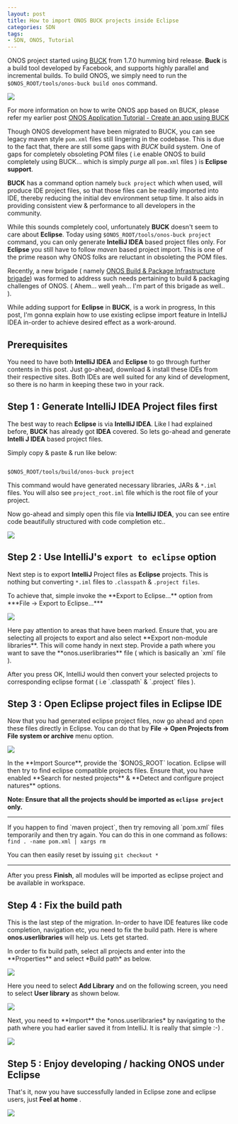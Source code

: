 ```yaml
---
layout: post
title: How to import ONOS BUCK projects inside Eclipse
categories: SDN
tags:
- SDN, ONOS, Tutorial
---
```


ONOS project started using [BUCK](https://buckbuild.com/) from 1.7.0 humming bird release. **Buck** is a build tool developed by Facebook,
and supports highly parallel and incremental builds. To build ONOS, we simply need to run the `$ONOS_ROOT/tools/onos-buck build onos` command.

![ ](https://buckbuild.com/presentations/droidcon-nyc-2014/images/logo.png)

For more information on how to write ONOS app based on BUCK, please refer my earlier post [ONOS Application Tutorial - Create an app using BUCK](http://kspviswa.github.io/creating-an-app-ONOS-using-BUCK.html)

Though ONOS development have been migrated to BUCK, you can see legacy maven style `pom.xml` files still lingering in the codebase. This is due to the fact that, there are still some gaps with *BUCK*  build system. One of gaps for completely obsoleting POM files ( i.e enable ONOS to build completely using BUCK... which is simply *purge* all `pom.xml` files ) is **Eclipse support**.

**BUCK** has a command option namely `buck project` which when used, will produce IDE project files, so that those files can be readily imported into IDE, thereby reducing the initial dev environment setup time. It also aids in providing consistent view & performance to all developers in the community. 

While this sounds completely cool, unfortunately **BUCK** doesn't seem to care about **Eclipse**. Today using `$ONOS_ROOT/tools/onos-buck project` command, you can only generate **IntelliJ IDEA** based project files only.  For **Eclipse** you still have to follow *maven* based project import. This is one of the prime reason why ONOS folks are reluctant in obsoleting the POM files.

Recently, a new brigade ( namely [ONOS Build & Package Infrastructure brigade](https://wiki.onosproject.org/display/ONOS/Build+and+Package+Infrastructure+brigade)) was formed to address such needs pertaining to build & packaging challenges of ONOS. ( Ahem... well yeah... I'm part of this brigade as well.. ).

While adding support for **Eclipse** in **BUCK**, is a work in progress, In this post, I'm gonna explain how to use existing eclipse import feature in IntelliJ IDEA in-order to achieve desired effect as a work-around.

## Prerequisites

You need to have both **IntelliJ IDEA** and **Eclipse** to go through further contents in this post. Just go-ahead, download & install these IDEs from their respective sites. Both IDEs are well suited for any kind of development, so there is no harm in keeping these two in your rack.

## Step 1 : Generate IntelliJ IDEA Project files first

The best way to reach **Eclipse** is via **IntelliJ IDEA**. Like I had explained before, **BUCK** has already got **IDEA** covered. So lets go-ahead and generate **Intelli J IDEA** based project files.

Simply copy & paste & run like below:

<code>
$ONOS_ROOT/tools/build/onos-buck project
</code>

This command would have generated necessary libraries, JARs & `*.iml` files. You will also see `project_root.iml` file which is the root file of your project.

Now go-ahead and simply open this file via **IntelliJ IDEA**, you can see entire code beautifully structured with code completion etc..

<img src="../assets/images/intellij1.jpg" />

## Step 2 : Use IntelliJ's `export to eclipse` option

Next step is to export **IntelliJ** Project files as **Eclipse** projects. This is nothing but converting `*.iml` files to `.classpath` & `.project files`.

<p /> To achieve that, simple invoke the **Export to Eclipse...** option from ***File -> Export to Eclipse...***

<p />
<img src="../assets/images/intellij2.jpg" />

<p /> Here pay attention to areas that have been marked. Ensure that, you are selecting all projects to export and also select **Export non-module libraries**. This will come handy in next step. Provide a path where you want to save the **onos.userlibraries** file ( which is basically an `xml` file ).

<p /> After you press OK, IntelliJ would then convert your selected projects to corresponding eclipse format ( i.e `.classpath` & `.project` files ).

<p />

## Step 3 : Open Eclipse project files in Eclipse IDE 

Now that you had generated eclipse project files, now go ahead and open these files directly in Eclipse. You can do that by **File -> Open Projects from File system or archive** menu option.

<p />
<img src="../assets/images/eclipse1.jpg" />

<p /> In the **Import Source**, provide the `$ONOS_ROOT` location. Eclipse will then try to find eclipse compatible projects files. Ensure that, you have enabled **Search for nested projects** & **Detect and configure project natures** options.

**Note: Ensure that all the projects should be imported as `eclipse project` only.**

<hr>
<p /> If you happen to find `maven project`, then try removing all `pom.xml` files temporarily and then try again. You can do this in one command as follows:

<code>
find . -name pom.xml | xargs rm
</code>

You can then easily reset by issuing `git checkout *`
<hr>

After you press **Finish**, all modules will be imported as eclipse project and be available in workspace.

## Step 4 : Fix the build path

This is the last step of the migration. In-order to have IDE features like code completion, navigation etc, you need to fix the build path. Here is where **onos.userlibraries** will help us. Lets get started.

<p /> In order to fix build path, select all projects and enter into the **Properties** and select *Build path* as below.

<p />
<img src="../assets/images/eclipse2.jpg" />

Here you need to select **Add Library** and on the following screen, you need to select **User library** as shown below.

<p />
<img src="../assets/images/eclipse3.jpg" />

<p />
Next, you need to **Import** the *onos.userlibraries*  by navigating to the path where you had earlier saved it from IntelliJ. It is really that simple :-) .

<p />
<img src="../assets/images/eclipse4.jpg" />

## Step 5 : Enjoy developing / hacking ONOS under Eclipse

That's it, now you have successfully landed in Eclipse zone and eclipse users, just **Feel at home** .

<p />
<img src="../assets/images/eclipse5.jpg" />
